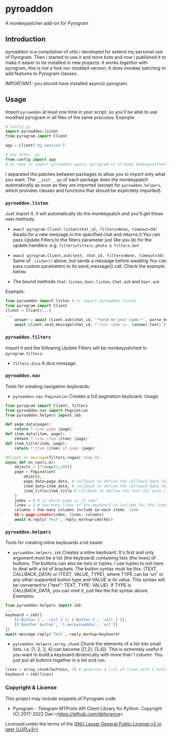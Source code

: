 # pyroaddon
A monkeypatcher add-on for Pyrogram

## Introduction
pyroaddon is a compilation of utils i developed for extend my personal use of Pyrogram. Then i started to use it and more bots and now i published it to make it easier to be installed in new projects.
It works *together* with pyrogram, this is *not* a fork nor modded version. It does monkey patching to add features to Pyrogram classes.

IMPORTANT: you should have installed asyncio pyrogram.

## Usage
Import `pyroaddon` at least one time in your script, so you'll be able to use modified pyrogram in all files of the same proccess. Example:
```python
# config.py
import pyroaddon.listen
from pyrogram import Client

app = Client('my_session')
```
```python
# any other .py
from config import app
# no need to import pyroaddon again, pyrogram is already monkeypatched globally (at the same proccess)
```

I separated the patches between packages to allow you to import only what you want. The `__init__.py` of each package does the monkeypatch automatically as soon as they are imported (except for `pyroaddon.helpers`, which provides classes and functions that should be explicitely imported).

### `pyroaddon.listen`
Just import it, it will automatically do the monkeypatch and you'll get these new methods:
- `await pyrogram.Client.listen(chat_id, filters=None, timeout=30)`
Awaits for a new message in the specified chat and returns it
You can pass Update Filters to the filters parameter just like you do for the update handlers. e.g. `filters=filters.photo & filters.bot`

- `await pyrogram.Client.ask(text, chat_id, filters=None, timeout=30)`
Same of `.listen()` above, but sends a message before awaiting
You can pass custom parameters to its send_message() call. Check the example below.

- The bound methods `Chat.listen`, `User.listen`, `Chat.ask` and `User.ask`

Example:
```python
from pyroaddon import listen # or import pyroaddon.listen
from pyrogram import Client
client = Client(...)
...
    answer = await client.ask(chat_id, '*Send me your name:*', parse_mode='Markdown')
    await client.send_message(chat_id, f'Your name is: {answer.text}')    
```

### `pyroaddon.filters`
Import it and the following Update Filters will be monkeypatched to `pyrogram.filters`:

- `filters.dice`
A dice message.

### `pyroaddon.nav`
Tools for creating navigation keyboards.

- `pyroaddon.nav.Pagination`
Creates a full pagination keyboard. Usage:
```python
from pyrogram import Client, filters
from pyroaddon.nav import Pagination
from pyroaddon.helpers import ikb

def page_data(page):
    return f'view_page {page}'
def item_data(item, page):
    return f'view_item {item} {page}'
def item_title(item, page):
    return f'Item {item} of page {page}'

@Client.on_message(filters.regex('/nav'))
async def on_nav(c,m):
    objects = [*range(1,100)]
    page = Pagination(
        objects,
        page_data=page_data, # callback to define the callback_data for page buttons in the bottom
        item_data=item_data, # callback to define the callback_data for each item button
        item_title=item_title # callback to define the text for each item button
    )
    index = 0 # in which page is it now?
    lines = 5 # how many lines of the keyboard to include for the items
    columns = how many columns include in each items' line
    kb = page.create(index, lines, columns)
    await m.reply('Test', reply_markup=ikb(kb))
```

### `pyroaddon.helpers`
Tools for creating inline keyboards a lot easier.

- `pyroaddon.helpers.ikb`
Creates a inline keyboard. It's first and only argument must be a list (the keyboard) containing lists (the lines) of buttons.
The buttons can also be lists or tuples. I use tuples to not have to deal with a lot of brackets.
The button syntax must be this: (TEXT, CALLBACK_DATA) or (TEXT, VALUE, TYPE), where TYPE can be 'url' or any other supported button type and VALUE is its value. This syntax will be converted to {"text": TEXT, TYPE: VALUE). If TYPE is CALLBACK_DATA, you can omit it, just like the fist syntax above.
Examples:
```python
from pyroaddon.helpers import ikb
...
keyboard = ikb([
    [('Button 1', 'call_1'), ('Button 2', 'call_2')],
    [('Another button', 't.me/pyroaddon', 'url')]
])
await message.reply('Test', reply_markup=keyboard)
```
- `pyroaddon.helpers.array_chunk`
Chunk the elements of a list into small lists. i.e. [1, 2, 3, 4] can become [[1,2], [3,4]]. This is extremely useful if you want to build a keyboard dinamically with more than 1 column. You just put all buttons together in a list and run:
```python
lines = array_chunk(buttons, 2) # generate a list of lines with 2 buttons on each
keyboard = ikb(lines)
```

### Copyright & License
This project may include snippets of Pyrogram code
- Pyrogram - Telegram MTProto API Client Library for Python. Copyright (C) 2017-2022 Dan <<https://github.com/delivrance>>

Licensed under the terms of the [GNU Lesser General Public License v3 or later (LGPLv3+)](COPYING.lesser)
